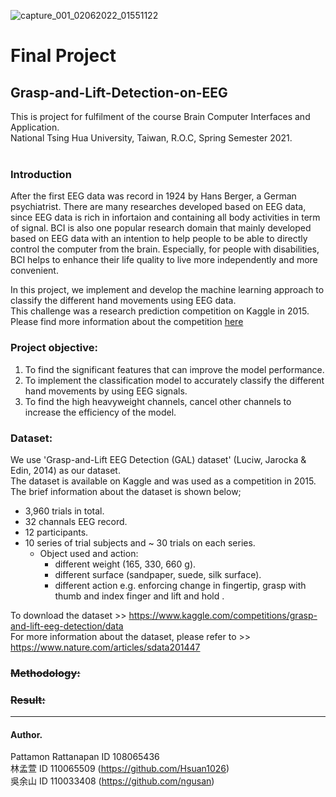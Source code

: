 ![capture_001_02062022_01551122](https://user-images.githubusercontent.com/21188544/171472880-b9909c94-5293-477d-9443-7f5620cfcaa2.jpg)

# Final Project
## Grasp-and-Lift-Detection-on-EEG
This is project for fulfilment of the course Brain Computer Interfaces and Application. <br />
National Tsing Hua University, Taiwan, R.O.C, Spring Semester 2021. <br /> <br />

### Introduction
After the first EEG data was record in 1924 by Hans Berger, a German psychiatrist. There are many researches developed based on EEG data, since EEG data is rich in infortaion and containing all body activities in term of signal. BCI is also one popular research domain that mainly developed based on EEG data with an intention to help people to be able to directly control the computer from the brain. Especially, for people with disabilities, BCI helps to enhance their life quality to live more independently and more convenient.


In this project, we implement and develop the machine learning approach to classify the different hand movements using EEG data.<br />
This challenge was a research prediction competition on Kaggle in 2015. <br />
Please find more information about the competition [here ](https://www.kaggle.com/competitions/grasp-and-lift-eeg-detection/data)


### Project objective:
1. To find the significant features that can improve the model performance.
2. To implement the classification model to accurately classify the different hand movements by using EEG signals.
3. To find the high heavyweight channels, cancel other channels to increase the efficiency of the model.<br />
 

### Dataset:
We use 'Grasp-and-Lift EEG Detection (GAL) dataset' (Luciw, Jarocka & Edin, 2014) as our dataset. <br />
The dataset is available on Kaggle and was used as a competition in 2015. <br />
The brief information about the dataset is shown below; <br />
  - 3,960 trials in total.
  - 32 channals EEG record.
  - 12 participants.
  - 10 series of trial subjects and ~ 30 trials on each series.
      - Object used and action:
          - different weight (165, 330, 660 g).
          - different surface (sandpaper, suede, silk surface).
          - different action e.g. enforcing change in fingertip, grasp with thumb and index finger and  lift and hold .

To download the dataset >> https://www.kaggle.com/competitions/grasp-and-lift-eeg-detection/data <br />
For more information about the dataset, please refer to >> https://www.nature.com/articles/sdata201447 <br />

### <s> Methodology:</s> 

###  <s>Result:</s>





----------------------------------------------------------------------------
#### Author.
Pattamon Rattanapan  ID 108065436 <br />
林孟萱                ID 110065509  (https://github.com/Hsuan1026)<br />
吳余山                ID 110033408  (https://github.com/ngusan)<br />



